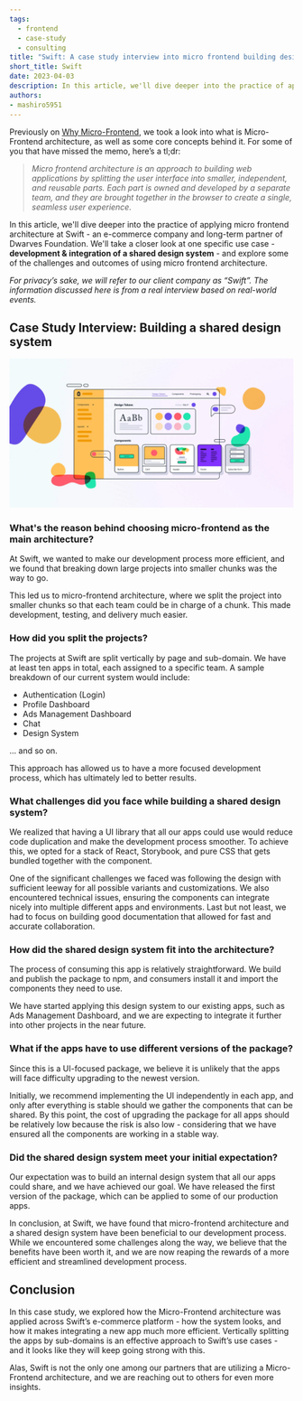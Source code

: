 ```yaml
---
tags: 
  - frontend
  - case-study
  - consulting
title: "Swift: A case study interview into micro frontend building design system for e-commerce platform"
short_title: Swift
date: 2023-04-03
description: In this article, we'll dive deeper into the practice of applying micro frontend architecture at Swift - an e-commerce company and long-term partner of Dwarves Foundation
authors: 
- mashiro5951
---
```

Previously on [Why Micro-Frontend](https://memo.d.foundation/Why-micro-frontend-6d5df5b9b71e4f248a7740bc51e096a4), we took a look into what is Micro-Frontend architecture, as well as some core concepts behind it. For some of you that have missed the memo, here’s a tl;dr:

> *Micro frontend architecture is an approach to building web applications by splitting the user interface into smaller, independent, and reusable parts. Each part is owned and developed by a separate team, and they are brought together in the browser to create a single, seamless user experience.*

In this article, we'll dive deeper into the practice of applying micro frontend architecture at Swift - an e-commerce company and long-term partner of Dwarves Foundation. We'll take a closer look at one specific use case - **development & integration of a shared design system** - and explore some of the challenges and outcomes of using micro frontend architecture.

*For privacy’s sake, we will refer to our client company as “Swift”. The information discussed here is from a real interview based on real-world events.*

## Case Study Interview: Building a shared design system

![](assets/a-case-study-interview-into-micro-frontends-building-design-system-for-e-commerce-platform_micro-frontends-building-design-system-for-e-commerce-platform.webp)

### What's the reason behind choosing micro-frontend as the main architecture?
At Swift, we wanted to make our development process more efficient, and we found that breaking down large projects into smaller chunks was the way to go. 

This led us to micro-frontend architecture, where we split the project into smaller chunks so that each team could be in charge of a chunk. This made development, testing, and delivery much easier.

### How did you split the projects?
The projects at Swift are split vertically by page and sub-domain. We have at least ten apps in total, each assigned to a specific team. A sample breakdown of our current system would include:

- Authentication (Login)
- Profile Dashboard
- Ads Management Dashboard
- Chat
- Design System

… and so on.

This approach has allowed us to have a more focused development process, which has ultimately led to better results.

### What challenges did you face while building a shared design system?
We realized that having a UI library that all our apps could use would reduce code duplication and make the development process smoother. To achieve this, we opted for a stack of React, Storybook, and pure CSS that gets bundled together with the component.

One of the significant challenges we faced was following the design with sufficient leeway for all possible variants and customizations. We also encountered technical issues, ensuring the components can integrate nicely into multiple different apps and environments. Last but not least, we had to focus on building good documentation that allowed for fast and accurate collaboration.

### How did the shared design system fit into the architecture?
The process of consuming this app is relatively straightforward. We build and publish the package to npm, and consumers install it and import the components they need to use.

We have started applying this design system to our existing apps, such as Ads Management Dashboard, and we are expecting to integrate it further into other projects in the near future.

### What if the apps have to use different versions of the package?
Since this is a UI-focused package, we believe it is unlikely that the apps will face difficulty upgrading to the newest version. 

Initially, we recommend implementing the UI independently in each app, and only after everything is stable should we gather the components that can be shared. By this point, the cost of upgrading the package for all apps should be relatively low because the risk is also low - considering that we have ensured all the components are working in a stable way.

### Did the shared design system meet your initial expectation?
Our expectation was to build an internal design system that all our apps could share, and we have achieved our goal. We have released the first version of the package, which can be applied to some of our production apps.

In conclusion, at Swift, we have found that micro-frontend architecture and a shared design system have been beneficial to our development process. While we encountered some challenges along the way, we believe that the benefits have been worth it, and we are now reaping the rewards of a more efficient and streamlined development process.

## Conclusion
In this case study, we explored how the Micro-Frontend architecture was applied across Swift’s e-commerce platform - how the system looks, and how it makes integrating a new app much more efficient. Vertically splitting the apps by sub-domains is an effective approach to Swift’s use cases - and it looks like they will keep going strong with this.

Alas, Swift is not the only one among our partners that are utilizing a Micro-Frontend architecture, and we are reaching out to others for even more insights.
